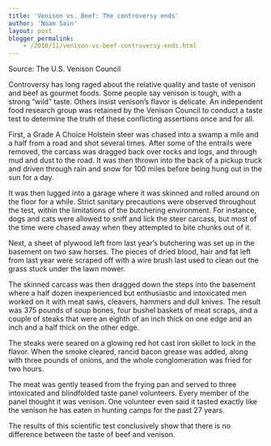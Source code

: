 ```yaml
---
title: 'Venison vs. Beef: The controversy ends'
author: 'Noam Sain'
layout: post
blogger_permalink:
    - /2010/11/venison-vs-beef-controversy-ends.html
---
```


Source: The U.S. Venison Council

Controversy has long raged about the relative quality and taste of venison and beef as gourmet foods. Some people say venison is tough, with a strong “wild” taste. Others insist venison’s flavor is delicate. An independent food research group was retained by the Venison Council to conduct a taste test to determine the truth of these conflicting assertions once and for all.  
  
First, a Grade A Choice Holstein steer was chased into a swamp a mile and a half from a road and shot several times. After some of the entrails were removed, the carcass was dragged back over rocks and logs, and through mud and dust to the road. It was then thrown into the back of a pickup truck and driven through rain and snow for 100 miles before being hung out in the sun for a day.

It was then lugged into a garage where it was skinned and rolled around on the floor for a while. Strict sanitary precautions were observed throughout the test, within the limitations of the butchering environment. For instance, dogs and cats were allowed to sniff and lick the steer carcass, but most of the time were chased away when they attempted to bite chunks out of it.

Next, a sheet of plywood left from last year’s butchering was set up in the basement on two saw horses. The pieces of dried blood, hair and fat left from last year were scraped off with a wire brush last used to clean out the grass stuck under the lawn mower.

The skinned carcass was then dragged down the steps into the basement where a half dozen inexperienced but enthusiastic and intoxicated men worked on it with meat saws, cleavers, hammers and dull knives. The result was 375 pounds of soup bones, four bushel baskets of meat scraps, and a couple of steaks that were an eighth of an inch thick on one edge and an inch and a half thick on the other edge.

The steaks were seared on a glowing red hot cast iron skillet to lock in the flavor. When the smoke cleared, rancid bacon grease was added, along with three pounds of onions, and the whole conglomeration was fried for two hours.

The meat was gently teased from the frying pan and served to three intoxicated and blindfolded taste panel volunteers. Every member of the panel thought it was venison. One volunteer even said it tasted exactly like the venison he has eaten in hunting camps for the past 27 years.

The results of this scientific test conclusively show that there is no difference between the taste of beef and venison.
